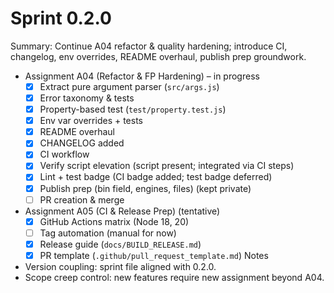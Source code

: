 # Sprint 0.2.0

Summary: Continue A04 refactor & quality hardening; introduce CI, changelog, env overrides, README overhaul, publish prep groundwork.

- Assignment A04 (Refactor & FP Hardening) – in progress
  - [x] Extract pure argument parser (`src/args.js`)
  - [x] Error taxonomy & tests
  - [x] Property-based test (`test/property.test.js`)
  - [x] Env var overrides + tests
  - [x] README overhaul
  - [x] CHANGELOG added
  - [x] CI workflow
  - [x] Verify script elevation (script present; integrated via CI steps)
  - [x] Lint + test badge (CI badge added; test badge deferred)
  - [x] Publish prep (bin field, engines, files) (kept private)
  - [ ] PR creation & merge

- Assignment A05 (CI & Release Prep) (tentative)
  - [x] GitHub Actions matrix (Node 18, 20)
  - [ ] Tag automation (manual for now)
  - [x] Release guide (`docs/BUILD_RELEASE.md`)
  - [x] PR template (`.github/pull_request_template.md`)
Notes
- Version coupling: sprint file aligned with 0.2.0.
- Scope creep control: new features require new assignment beyond A04.

